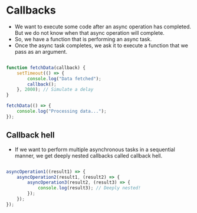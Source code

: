 # Callbacks

- We want to execute some code after an async operation has completed. But we do not know when that async operation will complete.
- So, we have a function that is performing an async task.
- Once the async task completes, we ask it to execute a function that we pass as an argument.

``` javascript

function fetchData(callback) {
    setTimeout(() => {
        console.log("Data fetched");
        callback();
    }, 2000); // Simulate a delay
}

fetchData(() => {
    console.log("Processing data...");
});

```

## Callback hell

- If we want to perform multiple asynchronous tasks in a sequential manner, we get deeply nested callbacks called callback hell.

``` javascript

asyncOperation1((result1) => {
    asyncOperation2(result1, (result2) => {
        asyncOperation3(result2, (result3) => {
            console.log(result3); // Deeply nested!
        });
    });
});

```
